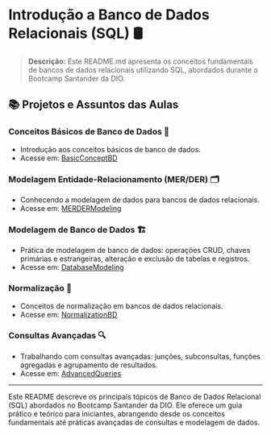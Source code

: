 # Introdução a Banco de Dados Relacionais (SQL) 🛢️

> **Descrição:** Este README.md apresenta os conceitos fundamentais de bancos de dados relacionais utilizando SQL, abordados durante o Bootcamp Santander da DIO.

## 📚 Projetos e Assuntos das Aulas

### Conceitos Básicos de Banco de Dados 📖
- Introdução aos conceitos básicos de banco de dados.
- Acesse em: [BasicConceptBD](BasicConceptBD)

### Modelagem Entidade-Relacionamento (MER/DER) 🗂️
- Conhecendo a modelagem de dados para bancos de dados relacionais.
- Acesse em: [MERDERModeling](MERDERModeling)

### Modelagem de Banco de Dados 🏗️
- Prática de modelagem de banco de dados: operações CRUD, chaves primárias e estrangeiras, alteração e exclusão de tabelas e registros.
- Acesse em: [DatabaseModeling](DatabaseModeling)

### Normalização 📏
- Conceitos de normalização em bancos de dados relacionais.
- Acesse em: [NormalizationBD](NormalizationBD)

### Consultas Avançadas 🔍
- Trabalhando com consultas avançadas: junções, subconsultas, funções agregadas e agrupamento de resultados.
- Acesse em: [AdvancedQueries](AdvancedQueries)

---

Este README descreve os principais tópicos de Banco de Dados Relacional (SQL) abordados no Bootcamp Santander da DIO. Ele oferece um guia prático e teórico para iniciantes, abrangendo desde os conceitos fundamentais até práticas avançadas de consultas e modelagem de dados.
